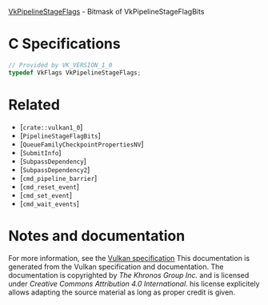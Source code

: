 [VkPipelineStageFlags](https://www.khronos.org/registry/vulkan/specs/1.3-extensions/man/html/VkPipelineStageFlags.html) - Bitmask of VkPipelineStageFlagBits

# C Specifications
```c
// Provided by VK_VERSION_1_0
typedef VkFlags VkPipelineStageFlags;
```

# Related
- [`crate::vulkan1_0`]
- [`PipelineStageFlagBits`]
- [`QueueFamilyCheckpointPropertiesNV`]
- [`SubmitInfo`]
- [`SubpassDependency`]
- [`SubpassDependency2`]
- [`cmd_pipeline_barrier`]
- [`cmd_reset_event`]
- [`cmd_set_event`]
- [`cmd_wait_events`]

# Notes and documentation
For more information, see the [Vulkan specification](https://www.khronos.org/registry/vulkan/specs/1.3-extensions/html/vkspec.html)
This documentation is generated from the Vulkan specification and documentation.
The documentation is copyrighted by *The Khronos Group Inc.* and is licensed under *Creative Commons Attribution 4.0 International*.
his license explicitely allows adapting the source material as long as proper credit is given.
        